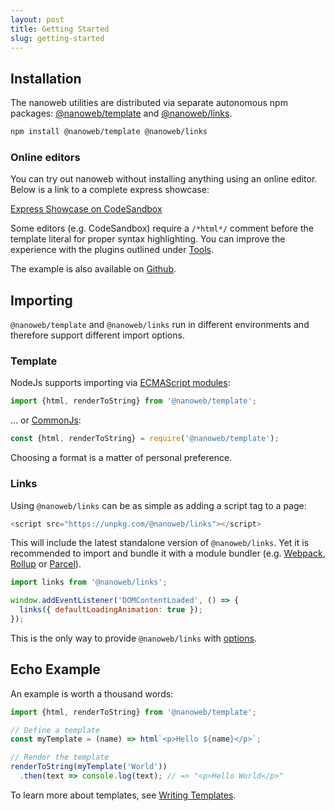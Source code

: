```yaml
---
layout: post
title: Getting Started
slug: getting-started
---
```


## Installation

The nanoweb utilities are distributed via separate autonomous npm packages: [@nanoweb/template](https://www.npmjs.com/package/@nanoweb/template) and [@nanoweb/links](https://www.npmjs.com/package/@nanoweb/links).

```bash
npm install @nanoweb/template @nanoweb/links
```

### Online editors

You can try out nanoweb without installing anything using an online editor. Below is a link to a complete express showcase:


<a href="https://codesandbox.io/s/determined-noyce-b5fbf" target="_blank">Express Showcase on CodeSandbox</a>

<div class="alert alert-info">

Some editors (e.g. CodeSandbox) require a `/*html*/` comment before the template literal for proper syntax highlighting. You can improve the experience with the plugins outlined under [Tools](./template/08-tools.html).

</div>

The example is also available on <a href="https://github.com/tbo/nanoweb/tree/master/examples/express-showcase" target="_blank">Github</a>.

## Importing

`@nanoweb/template` and `@nanoweb/links` run in different environments and therefore support different import options.

### Template
NodeJs supports importing via [ECMAScript modules](https://nodejs.org/api/esm.html):
```js
import {html, renderToString} from '@nanoweb/template';
```
... or [CommonJs](https://nodejs.org/docs/latest/api/modules.html):

```js
const {html, renderToString} = require('@nanoweb/template');
```
Choosing a format is a matter of personal preference.

### Links

Using `@nanoweb/links` can be as simple as adding a script tag to a page:
```js
<script src="https://unpkg.com/@nanoweb/links"></script>
```
This will include the latest standalone version of `@nanoweb/links`. Yet it is recommended to import and bundle it with a module bundler (e.g. [Webpack](https://webpack.js.org/), [Rollup](https://rollupjs.org/) or [Parcel](https://parceljs.org/)).
```js
import links from '@nanoweb/links';

window.addEventListener('DOMContentLoaded', () => {
  links({ defaultLoadingAnimation: true });
});
```
This is the only way to provide `@nanoweb/links` with [options]().

## Echo Example

An example is worth a thousand words:
```ts
import {html, renderToString} from '@nanoweb/template';

// Define a template
const myTemplate = (name) => html`<p>Hello ${name}</p>`;

// Render the template
renderToString(myTemplate('World'))
  .then(text => console.log(text); // => "<p>Hello World</p>"

```

To learn more about templates, see [Writing Templates](./template/writing-templates).
